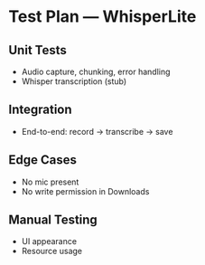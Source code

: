 
# Test Plan — WhisperLite

## Unit Tests

* Audio capture, chunking, error handling
* Whisper transcription (stub)

## Integration

* End-to-end: record → transcribe → save

## Edge Cases

* No mic present
* No write permission in Downloads

## Manual Testing

* UI appearance
* Resource usage
